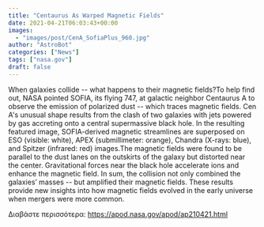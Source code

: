 ```yaml
---
title: "Centaurus As Warped Magnetic Fields"
date: 2021-04-21T06:03:43+00:00
images:
  - "images/post/CenA_SofiaPlus_960.jpg"
author: "AstroBot"
categories: ["News"]
tags: ["nasa.gov"]
draft: false
---
```


When galaxies collide -- what happens to their magnetic fields?To help find out, NASA pointed SOFIA, its flying 747, at galactic neighbor Centaurus A to observe the emission of polarized dust -- which traces magnetic fields. Cen A's unusual shape results from the clash of two galaxies with jets powered by gas accreting onto a central supermassive black hole. In the resulting featured image, SOFIA-derived magnetic streamlines are superposed on ESO (visible: white), APEX (submillimeter: orange), Chandra (X-rays: blue), and Spitzer (infrared: red) images.The magnetic fields were found to be parallel to the dust lanes on the outskirts of the galaxy but distorted near the center. Gravitational forces near the black hole accelerate ions and enhance the magnetic field. In sum, the collision not only combined the galaxies’ masses -- but amplified their magnetic fields. These results provide new insights into how magnetic fields evolved in the early universe when mergers were more common.

Διαβάστε περισσότερα: https://apod.nasa.gov/apod/ap210421.html
